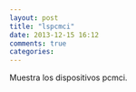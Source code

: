 ```yaml
---
layout: post
title: "lspcmci"
date: 2013-12-15 16:12
comments: true
categories: 
---
```

Muestra los dispositivos pcmci.

